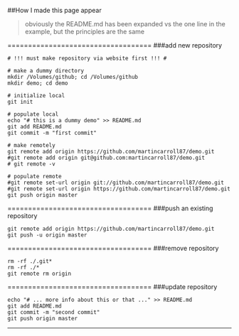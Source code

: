 ##How I made this page appear
> obviously the README.md has been expanded vs the one line in the example, but the principles are the same

===================================
###add new repository
```shell
# !!! must make repository via website first !!! #

# make a dummy directory
mkdir /Volumes/github; cd /Volumes/github
mkdir demo; cd demo

# initialize local
git init

# populate local
echo "# this is a dummy demo" >> README.md
git add README.md
git commit -m "first commit"

# make remotely
git remote add origin https://github.com/martincarroll87/demo.git
#git remote add origin git@github.com:martincarroll87/demo.git  
# git remote -v

# populate remote
#git remote set-url origin git://github.com/martincarroll87/demo.git
#git remote set-url origin https://github.com/martincarroll87/demo.git
git push origin master
```

===================================
###push an existing repository 
```shell
git remote add origin https://github.com/martincarroll87/demo.git
git push -u origin master
```

===================================
###remove repository
```shell
rm -rf ./.git*
rm -rf ./*
git remote rm origin
```

===================================
###update repository
```shell
echo "# ... more info about this or that ..." >> README.md
git add README.md
git commit -m "second commit"
git push origin master
```

-----------------------------------

